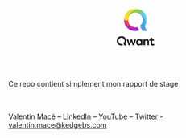 <p align="center">
  <img src="./qwant_logo.png" width="75px">
</p>

<br/>
<br/>




<br/>
Ce repo contient simplement mon rapport de stage
<br/>
<br/>
<br/>

Valentin Macé – [LinkedIn](https://www.linkedin.com/in/valentin-mac%C3%A9-310683165/) – [YouTube](https://www.youtube.com/channel/UCMIW0JKxoxBDM5yiiF17SrA) – [Twitter](https://twitter.com/ValentinMace) - valentin.mace@kedgebs.com
